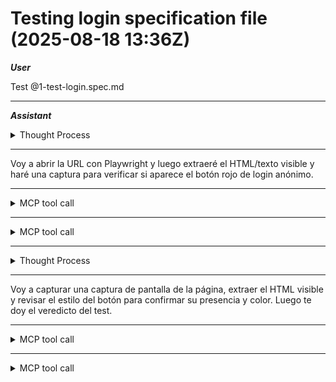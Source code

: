 <!-- Generated by SpecStory -->

# Testing login specification file (2025-08-18 13:36Z)

_**User**_

Test @1-test-login.spec.md 

---

_**Assistant**_

<think><details><summary>Thought Process</summary>**Preparing to run commands**

I’m thinking about running a terminal command, specifically `nvm use 20`. The user didn't ask for dev, so I’ll skip that. I need to produce an assertion result and could run `playwright_get_visible_text` to check for certain keywords, but I'm aware we’re limited to reading the text ourselves. I’ll program logic to search for terms like 'anonym', 'Invitado', and check the presence of a red login button. Let's go ahead with that!
**Extracting data and running tools**

For my second update, I’ll say: "The page is loaded; now I’m extracting the HTML, capturing text, and taking a screenshot." Then, I plan to run three tools in parallel: `get_visible_text`, `get_visible_html`, and a full-page screenshot, setting dimensions to something large like 1280x1200. The screenshot tool does take width and height, so I’ll set `fullPage` to true, naming this “login-anon-spec.” Next, I’ll parse the results and check for keywords like "anon" or "login" in the returned text. Let’s get started!</details></think>

---

Voy a abrir la URL con Playwright y luego extraeré el HTML/texto visible y haré una captura para verificar si aparece el botón rojo de login anónimo.

---

<details>
          <summary>MCP tool call</summary>
      
*Called tool*: playwright-mcp-server - playwright_navigate: Navigate to a URL

*Parameters*:
  * url: https://who-lies.web.app/?g/galerna
  * browserType: chromium
  * width: 1280
  * height: 900
  * timeout: 30000
  * waitUntil: load
  * headless: true

*Result*:
Navigated to https://who-lies.web.app/?g/galerna
</details>

---

<details>
          <summary>MCP tool call</summary>
      
*Called tool*: playwright-mcp-server - playwright_get_visible_text: Get the visible text content of the current page

*Parameters*:
  * random_string: get-text

*Result*:
Visible text content:
WHO LIES
Murder Mystery Game
🔄
Para comenzar a jugar, conéctate anónimamente. 
                No se guardará información personal, solo un ID único para tu sesión.
👤 JUGAR ANÓNIMAMENTE
SELECCIONE JUGADOR
NÚMERO DE JUGADORES
Tu Sesión de Juego
Conectando...
🔴 No autenticado
Cerrar Sesión
COCINA
PASILLO NORTE
HABITACIÓN PRINCIPAL
COMEDOR
HABITACIÓN INVITADOS
TORREÓN OESTE
PASILLO SUR
TORREÓN ESTE
TU PERFIL
Cargando...
📋 ESTADO DE MOVIMIENTOS
</details>

---

<think><details><summary>Thought Process</summary>**Inspecting button in HTML**

I’m looking into checking the HTML for a button labeled "JUGAR ANÓNIMAMENTE." I can check the visible HTML for that text and maybe the computed style too, but the main focus is on the text, not its style. The spec requires that the text should be present, and also mentions confirming it might be red. Clicking the button could be part of the test, but I need to respond in Spanish since that’s what the user wants. Additionally, I should ensure the dev server is set up as indicated in the spec.
**Checking screenshot and reporting results**

I see that the URL is a hosted site, so a dev server might not be necessary after all. We'll focus on reporting the assertion result, which passes, and saving a screenshot as a PNG in the downloads directory. The tool allows us to specify an absolute path, so I’ll save it under the workspace path at /Users/jordimarti/Development/who-lies/test/generated/ as "1-test-login__landing.png." Additionally, I might need to write a generated spec file as indicated by the test spec.
**Determining test code generation**

I’m considering whether we need to generate Playwright test code. The user mentioned "Test @1-test-login.spec.md," indicating they want a test rather than just code generation. However, it could be beneficial to create a `test/generated/1-test-login.spec.js` that opens the URL and asserts text presence. 

The developer instructions suggest making code changes, but we aren't strictly required to create new code. Still, generating a test file may be aligned with the overall test plan, which involves saving the generated code.
**Creating spec file considerations**

I’m thinking about creating a minimal spec file at `test/generated/1-test-login.spec.js` with Playwright code. But first, I need to check if Playwright is configured in the repo since there isn’t a 'playwright.config.ts' file present. The repo seems minimal, making it possible that a spec file might not be runnable in their environment.

Since they want to test using MCP now, I should focus on runtime. I’ll still save the screenshot, analyze visible HTML, and ensure we assert the presence of the "JUGAR ANÓNIMAMENTE" or "login anonymously" button. Additionally, I’ll prepare status update messages before executing tool calls.
**Preparing for parallel tool calls**

I noticed that we need to include a micro-update before our tool calls, which is important. We've already made one, but we should add another brief sentence before the new batch. 

I’m planning to run parallel calls for the screenshot, visible HTML, and color evaluation. For the screenshot, I need to set parameters like `savePng: true`, `fullPage: true`, and the downloads directory. 

For the visible HTML, we’ll remove scripts by default and set `maxLength` to 20,000. I'll evaluate the button's color with a script that fetches the background color, using XPath to find our button's style, and finally, we’ll summarize the results. Let's proceed!</details></think>

---

Voy a capturar una captura de pantalla de la página, extraer el HTML visible y revisar el estilo del botón para confirmar su presencia y color. Luego te doy el veredicto del test.

---

<details>
          <summary>MCP tool call</summary>
      
*Called tool*: playwright-mcp-server - playwright_screenshot: Take a screenshot of the current page or a specific element

*Parameters*:
  * name: 1-test-login__landing
  * width: 1280
  * height: 900
  * storeBase64: false
  * fullPage: true
  * savePng: true
  * downloadsDir: /Users/jordimarti/Development/who-lies/test/generated

*Result*:
Screenshot saved to: Development/who-lies/test/generated/1-test-login__landing-2025-08-18T13-37-27-573Z.png
</details>

---

<details>
          <summary>MCP tool call</summary>
      
*Called tool*: playwright-mcp-server - playwright_get_visible_html: Get the HTML content of the current page. By default, all <script> tags are removed from the output unless removeScripts is explicitly set to false.

*Parameters*:
  * maxLength: 20000

*Result*:
HTML content:
<html lang="es"><head>
    <meta charset="UTF-8">
    <meta name="viewport" content="width=device-width, initial-scale=1.0">
    <title>WHO LIES - Murder Mystery Game</title>
    
    <!-- Firebase SDK 12.x Modular -->
    
    
    <style>
        * {
            margin: 0;
            padding: 0;
            box-sizing: border-box;
        }

        body {
            font-family: 'Georgia', serif;
            background: linear-gradient(135deg, #1a1a1a 0%, #2d2d2d 100%);
            color: #ffffff;
            min-height: 100vh;
            display: flex;
            flex-direction: column;
        }

        .header {
            background: linear-gradient(90deg, #8b0000 0%, #a52a2a 100%);
            padding: 20px;
            text-align: center;
            box-shadow: 0 4px 15px rgba(0,0,0,0.3);
            position: relative;
        }

        .header h1 {
            font-size: 2.5rem;
            text-shadow: 2px 2px 4px rgba(0,0,0,0.5);
            letter-spacing: 2px;
        }

        .subtitle {
            font-size: 1.2rem;
            margin-top: 10px;
            opacity: 0.9;
            font-style: italic;
        }

        /* Botón de reiniciar juego */
        .restart-game-btn {
            position: absolute;
            top: 20px;
            right: 20px;
            background: linear-gradient(145deg, #ff4444, #cc0000);
            color: white;
            border: none;
            padding: 6px 10px;
            font-size: 0.5rem;
            font-weight: bold;
            border-radius: 20px;
            cursor: pointer;
            box-shadow: 0 4px 15px rgba(0,0,0,0.3);
            transition: all 0.3s ease;
            text-transform: uppercase;
            letter-spacing: 1px;
            display: none;
        }

        .restart-game-btn:hover {
            transform: translateY(-2px);
            box-shadow: 0 6px 20px rgba(0,0,0,0.4);
            background: linear-gradient(145deg, #ff6666, #dd2222);
        }

        .restart-game-btn:active {
            transform: translateY(0);
        }

        /* Botón de recargar página */
        .reload-page-btn {
            position: absolute;
            top: 20px;
            left: 20px;
            background: linear-gradient(145deg, #33333355, #00000055);
            color:white;
            border: none;
            padding: 8px 12px;
            font-size: 1.2rem;
            border-radius: 50%;
            cursor: pointer;
            box-shadow: 0 4px 15px rgba(0,0,0,0.3);
            transition: all 0.3s ease;
            width: 40px;
            height: 40px;
            display: flex;
            align-items: center;
            justify-content: center;
        }

        .reload-page-btn:hover {
            transform: translateY(-2px);
            box-shadow: 0 6px 20px rgba(0,0,0,0.4);
            background: linear-gradient(145deg, #555555, #222222);
        }

        .reload-page-btn:active {
            transform: translateY(0);
        }

        .main-content {
            flex: 1;
            padding: 15px;
            max-width: 500px;
            margin: 0 auto;
            width: 100%;
        }

        .rooms-grid {
            display: grid;
            grid-template-columns: repeat(3, 1fr);
            gap: 12px;
            margin-bottom: 10px;
        }

        .room {
            background: linear-gradient(145deg, #2a2a2a, #3a3a3a);
            border: 2px solid #8b0000;
            border-radius: 8px;
            padding: 15px 10px;
            text-align: center;
            box-shadow: 0 4px 15px rgba(0,0,0,0.3);
            transition: all 0.3s ease;
            min-height: 70px;
            display: flex;
            align-items: center;
            justify-content: center;
        }

        .room:hover {
            transform: translateY(-2px);
            box-shadow: 0 6px 20px rgba(139,0,0,0.4);
            border-color: #ff4444;
        }

        .players-in-room {
            margin-top: 5px;
            display: flex;
            flex-wrap: wrap;
            justify-content: center;
            gap: 3px;
        }

        .player-tag {
            background: rgba(139,0,0,0.3);
            color: #ffffff;
            padding: 2px 6px;
            border-radius: 4px;
            font-size: 0.6rem;
            font-weight: bold;
            border: 1px solid rgba(139,0,0,0.5);
            text-shadow: 1px 1px 1px rgba(0,0,0,0.7);
            white-space: nowrap;
        }

        .room.updated {
            animation: roomUpdate 0.5s ease-in-out;
        }

        /* Estilo para resaltar la habitación del jugador actual */
        .room.current-player-room {
            background: linear-gradient(145deg, #8b0000, #a52a2a) !important;
            border-color: #ff4444 !important;
            border-width: 3px !important;
            box-shadow: 0 4px 20px rgba(139, 0, 0, 0.6) !important;
            transform: scale(1.02);
            animation: currentPlayerPulse 2s ease-in-out infinite;
            position: relative;
            z-index: 5;
        }

        .room.current-player-room::before {
            content: '📍';
            position: absolute;
            top: -8px;
            right: -8px;
            font-size: 1.2rem;
            background: #ff4444;
            border-radius: 50%;
            width: 24px;
            height: 24px;
            display: flex;
            align-items: center;
            justify-content: center;
            box-shadow: 0 2px 8px rgba(0, 0, 0, 0.5);
            z-index: 10;
        }

        .room.current-player-room:hover {
            background: linear-gradient(145deg, #a52a2a, #c04040) !important;
            border-color: #ff6666 !important;
            box-shadow: 0 6px 25px rgba(139, 0, 0, 0.8) !important;
            animation: none;
        }

        /* Animación de pulso para la habitación del jugador actual */
        @keyframes currentPlayerPulse {
            0%, 100% { 
                box-shadow: 0 4px 20px rgba(139, 0, 0, 0.6);
                transform: scale(1.02);
            }
            50% { 
                box-shadow: 0 4px 25px rgba(139, 0, 0, 0.8);
                transform: scale(1.03);
            }
        }

        /* Estilo para resaltar el tag del jugador actual */
        .player-tag.current-player {
            background: linear-gradient(145deg, #ff4444, #cc0000) !important;
            border-color: #ffffff !important;
            color: #ffffff !important;
            font-weight: bold;
            text-shadow: 1px 1px 2px rgba(0, 0, 0, 0.9);
            box-shadow: 0 0 15px rgba(255, 68, 68, 0.7);
            transform: scale(1.1);
            animation: currentPlayerTagPulse 1.5s ease-in-out infinite;
        }

        /* Animación para el tag del jugador actual */
        @keyframes currentPlayerTagPulse {
            0%, 100% { 
                transform: scale(1.1);
                box-shadow: 0 0 15px rgba(255, 68, 68, 0.7);
            }
            50% { 
                transform: scale(1.15);
                box-shadow: 0 0 20px rgba(255, 68, 68, 0.9);
            }
        }

        @keyframes roomUpdate {
            0% { transform: scale(1); }
            50% { transform: scale(1.05); background: rgba(255, 68, 68, 0.1); }
            100% { transform: scale(1); }
        }

        /* Habitación del centro completamente oculta */
        .room:nth-child(5) {
            visibility: hidden;
            pointer-events: none;
        }

        .room-text {
            font-size: 0.85rem;
            font-weight: bold;
            line-height: 1.1;
            text-shadow: 1px 1px 2px rgba(0,0,0,0.7);
        }



        .footer {
            background: linear-gradient(90deg, #8b0000 0%, #a52a2a 100%);
            padding: 20px;
            text-align: center;
            box-shadow: 0 -4px 15px rgba(0,0,0,0.3);
        }

        .end-round-btn {
            background: linear-gradient(145deg, #ff4444, #cc0000);
            color: white;
            border: none;
            padding: 15px 40px;
            font-size: 1.2rem;
            font-weight: bold;
            border-radius: 25px;
            cursor: pointer;
            box-shadow: 0 4px 15px rgba(0,0,0,0.3);
            transition: all 0.3s ease;
            text-transform: uppercase;
            letter-spacing: 1px;
            margin: auto;
            display: block;
        }

        .end-round-btn:hover {
            transform: translateY(-2px);
            box-shadow: 0 6px 20px rgba(0,0,0,0.4);
            background: linear-gradient(145deg, #ff6666, #dd2222);
        }

        .end-round-btn:active {
            transform: translateY(0);
        }

        .end-round-btn:disabled {
            opacity: 0.5;
            cursor: not-allowed;
        }

        /* Modal de acusación */
        .accusation-modal {
            display: none;
            position: fixed;
            top: 0;
            left: 0;
            width: 100%;
            height: 100%;
            background: rgba(0, 0, 0, 0.8);
            z-index: 1000;
            animation: fadeIn 0.3s ease-in-out;
        }

        .accusation-modal.show {
            display: flex;
            align-items: center;
            justify-content: center;
        }

        .accusation-content {
            background: linear-gradient(145deg, #2a2a2a, #3a3a3a);
            border: 3px solid #8b0000;
            border-radius: 15px;
            padding: 30px;
            text-align: center;
            max-width: 90%;
            width: 400px;
            box-shadow: 0 10px 30px rgba(0, 0, 0, 0.8);
            animation: slideIn 0.3s ease-in-out;
        }

        .accusation-title {
            font-size: 1.5rem;
            font-weight: bold;
            margin-bottom: 20px;
            color: #ff4444;
            text-shadow: 2px 2px 4px rgba(0, 0, 0, 0.7);
        }

        .accusation-buttons {
            display: flex;
            gap: 20px;
            justify-content: center;
            margin-top: 25px;
        }

        .accusation-btn {
            padding: 12px 30px;
            font-size: 1.1rem;
            font-weight: bold;
            border: none;
            border-radius: 25px;
            cursor: pointer;
            transition: all 0.3s ease;
            text-transform: uppercase;
            letter-spacing: 1px;
        }

        .accusation-btn.yes {
            background: linear-gradient(145deg, #ff4444, #cc0000);
            color: white;
        }

        .accusation-btn.yes:hover {
            background: linear-gradient(145deg, #ff6666, #dd2222);
            transform: translateY(-2px);
            box-shadow: 0 6px 20px rgba(255, 68, 68, 0.4);
        }

        .accusation-btn.no {
            background: linear-gradient(145deg, #666666, #444444);
            color: white;
        }

        .accusation-btn.no:hover {
            background: linear-gradient(145deg, #888888, #666666);
            transform: translateY(-2px);
            box-shadow: 0 6px 20px rgba(102, 102, 102, 0.4);
        }

        /* Modal de resultado de acusación */
        .result-modal {
            display: none;
            position: fixed;
            top: 0;
            left: 0;
            width: 100%;
            height: 100%;
            background: rgba(0, 0, 0, 0.8);
            z-index: 1001;
            animation: fadeIn 0.3s ease-in-out;
        }

        .result-modal.show {
            display: flex;
            align-items: center;
            justify-content: center;
        }

        .result-content {
            background: linear-gradient(145deg, #2a2a2a, #3a3a3a);
            border: 3px solid #8b0000;
            border-radius: 15px;
            padding: 30px;
            text-align: center;
            max-width: 90%;
            width: 400px;
            box-shadow: 0 10px 30px rgba(0, 0, 0, 0.8);
            animation: slideIn 0.3s ease-in-out;
        }

        .result-title {
            font-size: 1.5rem;
            font-weight: bold;
            margin-bottom: 20px;
            text-shadow: 2px 2px 4px rgba(0, 0, 0, 0.7);
        }

        .result-title.success {
            color: #00ff00;
        }

        .result-title.failure {
            color: #ff4444;
        }

        .result-message {
            font-size: 1.2rem;
            margin-bottom: 25px;
            line-height: 1.4;
        }

        .result-btn {
            padding: 12px 30px;
            font-size: 1.1rem;
            font-weight: bold;
            border: none;
            border-radius: 25px;
            cursor: pointer;
            transition: all 0.3s ease;
            text-transform: uppercase;
            letter-spacing: 1px;
            background: linear-gradient(145deg, #ff4444, #cc0000);
            color: white;
        }

        .result-btn:hover {
            background: linear-gradient(145deg, #ff6666, #dd2222);
            transform: translateY(-2px);
            box-shadow: 0 6px 20px rgba(255, 68, 68, 0.4);
        }

        /* Animaciones */
        @keyframes fadeIn {
            from { opacity: 0; }
            to { opacity: 1; }
        }

        @keyframes slideIn {
            from { 
                opacity: 0;
                transform: translateY(-50px) scale(0.9);
            }
            to { 
                opacity: 1;
                transform: translateY(0) scale(1);
            }
        }

        .end-round-btn:disabled:hover {
            transform: none;
            box-shadow: 0 4px 15px rgba(139,0,0,0.3);
        }

        /* Estados especiales del botón */
        .end-round-btn.disabled {
            opacity: 0.5;
            cursor: not-allowed;
        }

        .end-round-btn.ready-to-advance {
            background: linear-gradient(145deg, #44ff44, #00aa00) !important;
            border-color: #00aa00;
            box-shadow: 0 4px 15px rgba(0,170,0,0.4);
        }

        .end-round-btn.ready-to-advance:hover {
            background: linear-gradient(145deg, #66ff66, #00cc00) !important;
            transform: translateY(-2px);
            box-shadow: 0 6px 20px rgba(0,170,0,0.6);
        }

        /* Estilos para el modo de movimiento */
        .movement-indicator {
            background: linear-gradient(135deg, #2d5016 0%, #4a7c59 100%);
            color: white;
            padding: 15px;
            text-align: center;
            box-shadow: 0 4px 15px rgba(0,0,0,0.3);
            margin-bottom: 15px;
            border-radius: 8px;
            border: 2px solid #4a7c59;
        }

        .movement-title {
            font-size: 1.3rem;
            font-weight: bold;
            margin-bottom: 5px;
            text-shadow: 1px 1px 2px rgba(0,0,0,0.5);
        }

        .movement-subtitle {
            font-size: 1rem;
            opacity: 0.9;
            font-style: italic;
        }

        .room.movement-available {
            background: linear-gradient(145deg, #2d5016, #4a7c59);
            border-color: #6b8e23;
            box-shadow: 0 4px 15px rgba(107,142,35,0.4);
            animation: pulse-movement 2s infinite;
        }

        .room.movement-available:hover {
            transform: translateY(-3px) scale(1.05);
            box-shadow: 0 8px 25px rgba(107,142,35,0.6);
            border-color: #8fbc8f;
        }

        @keyframes pulse-movement {
            0%, 100% {
                box-shadow: 0 4px 15px rgba(107,142,35,0.4);
            }
            50% {
                box-shadow: 0 6px 20px rgba(107,142,35,0.8);
            }
        }

        /* Estilos para el estado de movimientos */
        .movement-status {
            background: linear-gradient(145deg, #2a2a2a, #3a3a3a);
            border: 2px solid #8b0000;
            border-radius: 8px;
            padding: 15px;
            margin-bottom: 20px;
            text-align: center;
            box-shadow: 0 4px 15px rgba(0,0,0,0.3);
            transition: all 0.3s ease;
        }

        .movement-status:hover {
            transform: translateY(-2px);
            box-shadow: 0 6px 20px rgba(139,0,0,0.4);
        }

        .movement-status-title {
            font-size: 1.1rem;
            margin-bottom: 15px;
            font-weight: bold;
            text-transform: uppercase;
            letter-spacing: 1px;
            color: #ff4444;
        }

        .movement-list {
            display: flex;
            flex-wrap: wrap;
            justify-content: center;
            gap: 10px;
        }

        .player-movement-item {
            background: linear-gradient(145deg, #3a3a3a, #4a4a4a);
            border: 2px solid #666;
            border-radius: 6px;
            padding: 8px 12px;
            font-size: 0.9rem;
            font-weight: bold;
            transition: all 0.3s ease;
        }

        .player-movement-item.pending {
            border-color: #ffaa00;
            background: linear-gradient(145deg, #4a3a00, #5a4a00);
            color: #ffaa00;
        }

        .player-movement-item.moved {
            border-color: #44ff44;
            background: linear-gradient(145deg, #004a00, #005a00);
            color: #44ff44;
            text-decoration: line-through;
            opacity: 0.7;
        }

        .player-movement-item.asesino {
            border-color: #ff4444;
            background: linear-gradient(145deg, #4a0000, #5a0000);
            color: #ff4444;
        }

        .player-movement-item.complice {
            border-color: #ffaa00;
            background: linear-gradient(145deg, #4a3a00, #5a4a00);
            color: #ffaa00;
        }

        .player-movement-item.hidden-role {
            border-color: #666;
            background: linear-gradient(145deg, #3a3a3a, #4a4a4a);
            color: #999;
        }



        /* Estilos para el perfil del jugador */
        .player-profile {
            background: linear-gradient(145deg, #2a2a2a, #3a3a3a);
            border: 2px solid #8b0000;
            border-radius: 8px;
            padding: 15px;
            margin-bottom: 20px;
            text-align: center;
            box-shadow: 0 4px 15px rgba(0,0,0,0.3);
            transition: all 0.3s ease;
        }

        .player-profile:hover {
            transform: translateY(-2px);
            box-shadow: 0 6px 20px rgba(139,0,0,0.4);
        }

        .profile-title {
            font-size: 1.1rem;
            margin-bottom: 10px;
            font-weight: bold;
            text-transform: uppercase;
            letter-spacing: 1px;
        }

        .role-asesino {
            color: #ff4444;
            text-shadow: 0 0 10px rgba(255, 68, 68, 0.5);
        }

        .role-complice {
            color: #ffaa00;
            text-shadow: 0 0 10px rgba(255, 170, 0, 0.5);
        }

        .role-invitado {
            color: #44ff44;
            text-shadow: 0 0 10px rgba(68, 255, 68, 0.5);
        }

        .role-info {
            font-size: 0.8rem;
            margin-top: 8px;
            opacity: 0.8;
            font-style: italic;
            color: #cccccc;
            line-height: 1.3;
        }



        /* Login section styles */
        .login-section {
            display: flex;
            flex-direction: column;
            align-items: center;
            justify-content: center;
            min-height: 60vh;
            text-align: center;
        }

        .login-title {
            font-size: 2rem;
            color: #ff4444;
            margin-bottom: 20px;
            text-shadow: 2px 2px 4px rgba(0,0,0,0.5);
        }

        .login-description {
            font-size: 1.1rem;
            margin-bottom: 30px;
            opacity: 0.9;
            max-width: 400px;
            line-height: 1.5;
        }

        .login-btn {
            background: linear-gradient(145deg, #ff4444, #cc0000);
            color: white;
            border: none;
            padding: 18px 50px;
            font-size: 1.3rem;
           
<!-- Output truncated due to size limits -->
</details>

---

<details>
          <summary>MCP tool call</summary>
      
*Called tool*: playwright-mcp-server - playwright_evaluate: Execute JavaScript in the browser console

*Parameters*:
  * script: (() => {
  function findElementByText(root, text) {
    const walker = document.createTreeWalker(root, NodeFilter.SHOW_ELEMENT, null);
    let node;
    const targetText = text.toLowerCase();
    while ((node = walker.nextNode())) {
      if ((node.innerText || '').toLowerCase().includes(targetText)) {
        return node;
      }
    }
    return null;
  }
  const el = findElementByText(document.body, 'JUGAR ANÓNIMAMENTE') || findElementByText(document.body, 'JUGAR ANONIMAMENTE');
  if (!el) return { found: false };
  const cs = window.getComputedStyle(el);
  return {
    found: true,
    tag: el.tagName,
    text: el.innerText.trim().slice(0, 200),
    color: cs.color,
    backgroundColor: cs.backgroundColor,
    borderColor: cs.borderColor
  };
})()

*Result*:
Executed JavaScript:

*Result*:
(() => {
  function findElementByText(root, text) {
    const walker = document.createTreeWalker(root, NodeFilter.SHOW_ELEMENT, null);
    let node;
    const targetText = text.toLowerCase();
    while ((node = walker.nextNode())) {
      if ((node.innerText || '').toLowerCase().includes(targetText)) {
        return node;
      }
    }
    return null;
  }
  const el = findElementByText(document.body, 'JUGAR ANÓNIMAMENTE') || findElementByText(document.body, 'JUGAR ANONIMAMENTE');
  if (!el) return { found: false };
  const cs = window.getComputedStyle(el);
  return {
    found: true,
    tag: el.tagName,
    text: el.innerText.trim().slice(0, 200),
    color: cs.color,
    backgroundColor: cs.backgroundColor,
    borderColor: cs.borderColor
  };
})()

*Result*:
Result:

*Result*:
{
  "found": true,
  "tag": "MAIN",
  "text": "Para comenzar a jugar, conéctate anónimamente. No se guardará información personal, solo un ID único para tu sesión.\n\n👤 JUGAR ANÓNIMAMENTE",
  "color": "rgb(255, 255, 255)",
  "backgroundColor": "rgba(0, 0, 0, 0)",
  "borderColor": "rgb(255, 255, 255)"
}
</details>

---

<think><details><summary>Thought Process</summary>**Evaluating command and test results**

I can propose commands to install and run, but I used Playwright MCP to navigate. The developer's instructions indicate that after code edits, tests/builds should run, but since we didn't edit the code, I can report simple test pass results.

The user likely expects a concise PASS/FAIL outcome with evidence, such as: PASS: Found button with specific text and a red background gradient. I'll need to provide additional details like the screenshot path, the extracted text, and a snippet of the login button’s HTML.

To check the CSS color, I’ll need to evaluate the computed style for the background image and check for the `.login-btn` class or button text.
**Checking button accessibility and updates**

I need to check the accessible role of the button, which might be a `<button class="login-btn">`. I’ll get the `cs.backgroundImage` to confirm if it includes "linear-gradient" and red components, like "rgb(255, 68, 68)." 

After that, I can close the page with the tool available to close the browser. I’ll make sure to include status updates before the tool calls, as our prior messages contained micro-updates. 

I'll also aim to create `test/generated/1-test-login.spec.ts` with Playwright code to reproduce the tests and ensure everything is stored properly.
**Preparing test code output**

The test is based on Playwright-mcp, but the developer instructed not to output code directly; instead, I’ll make code edits. They didn't explicitly ask for code generation, just to "Test @1-test-login.spec.md." 

Since we've passed manually, I can still generate code for thoroughness and save it in `test/generated/1-test-login.spec.ts` or .js. 

I should check the package.json for the test runner configuration while being mindful to keep things minimal. The developer's instructions emphasize continuing to resolve the query, which means I’ll report a PASS and provide the screenshot path as part of the confirmation.
**Evaluating button styles and functionality**

I need to run an evaluation to find the button element's style, including its backgroundImage. I could click the button to ensure it’s clickable, but since the test only asserts presence, we can skip that for now. 

I’ll run a new evaluation to find the element with the class 'login-btn' or one containing the text 'JUGAR ANÓNIMAMENTE' and return details like tagName, classes, computed styles for backgroundImage, backgroundColor, color, and bounding box. There's a Playwright function for the bounding box, but I can also use getBoundingClientRect. 

After gathering this information, I'll report the results, close the browser, and make sure to include headings and bold text for PASS/FAIL in the markdown spec. I could perform these tool calls in parallel and take a screenshot of the element, although I’m unsure about the selector. The class `.login-btn` should help us pinpoint it.
**Taking element screenshot and running evaluations**

I’m going to take a screenshot of the button element using the selector for `.login-btn`. The screenshot tool accepts a `selector` parameter, which is perfect for this. 

I’ll run both the evaluation and the element screenshot in parallel using `multi_tool_use.parallel` and implement a status update line. I could also get the visible text again, but that's not strictly necessary.

Once everything's done, I'll produce a final message saying the test PASSED, noting that we found the button with the gradient red and confirming the text matches. I'll include the screenshot paths for evidence, like `/Users/jordimarti/Development/who-lies/test/generated/1-test-login__landing-...png` and `/Users/jordimarti/Development/who-lies/test/generated/1-test-login__login-btn-...png`. Now, let's perform the tool calls!</details></think>

---

Voy a verificar específicamente el botón de login anónimo y capturar una captura parcial del elemento para evidenciar su color/estilo.

---

<details>
          <summary>MCP tool call</summary>
      
*Called tool*: playwright-mcp-server - playwright_evaluate: Execute JavaScript in the browser console

*Parameters*:
  * script: (() => {
  function findButton() {
    const candidates = Array.from(document.querySelectorAll('button, a, .login-btn, .btn'));
    const targetTexts = ['JUGAR ANÓNIMAMENTE', 'JUGAR ANONIMAMENTE'];
    for (const el of candidates) {
      const text = (el.innerText || '').trim().toUpperCase();
      if (targetTexts.some(t => text.includes(t))) return el;
    }
    const walker = document.createTreeWalker(document.body, NodeFilter.SHOW_ELEMENT, null);
    let node;
    while ((node = walker.nextNode())) {
      const text = (node.innerText || '').trim().toUpperCase();
      if (targetTexts.some(t => text.includes(t))) return node;
    }
    return null;
  }
  const el = findButton();
  if (!el) return { found: false };
  const cs = getComputedStyle(el);
  const rect = el.getBoundingClientRect();
  return {
    found: true,
    tag: el.tagName,
    id: el.id || null,
    classList: Array.from(el.classList),
    text: (el.innerText || '').trim(),
    color: cs.color,
    backgroundColor: cs.backgroundColor,
    backgroundImage: cs.backgroundImage,
    borderColor: cs.borderColor,
    rect: { x: rect.x, y: rect.y, width: rect.width, height: rect.height }
  };
})()

*Result*:
Executed JavaScript:

*Result*:
(() => {
  function findButton() {
    const candidates = Array.from(document.querySelectorAll('button, a, .login-btn, .btn'));
    const targetTexts = ['JUGAR ANÓNIMAMENTE', 'JUGAR ANONIMAMENTE'];
    for (const el of candidates) {
      const text = (el.innerText || '').trim().toUpperCase();
      if (targetTexts.some(t => text.includes(t))) return el;
    }
    const walker = document.createTreeWalker(document.body, NodeFilter.SHOW_ELEMENT, null);
    let node;
    while ((node = walker.nextNode())) {
      const text = (node.innerText || '').trim().toUpperCase();
      if (targetTexts.some(t => text.includes(t))) return node;
    }
    return null;
  }
  const el = findButton();
  if (!el) return { found: false };
  const cs = getComputedStyle(el);
  const rect = el.getBoundingClientRect();
  return {
    found: true,
    tag: el.tagName,
    id: el.id || null,
    classList: Array.from(el.classList),
    text: (el.innerText || '').trim(),
    color: cs.color,
    backgroundColor: cs.backgroundColor,
    backgroundImage: cs.backgroundImage,
    borderColor: cs.borderColor,
    rect: { x: rect.x, y: rect.y, width: rect.width, height: rect.height }
  };
})()

*Result*:
Result:

*Result*:
{
  "found": true,
  "tag": "BUTTON",
  "id": "login-btn",
  "classList": [
    "login-btn"
  ],
  "text": "👤 JUGAR ANÓNIMAMENTE",
  "color": "rgb(255, 255, 255)",
  "backgroundColor": "rgba(0, 0, 0, 0)",
  "backgroundImage": "linear-gradient(145deg, rgb(255, 68, 68), rgb(204, 0, 0))",
  "borderColor": "rgb(255, 255, 255)",
  "rect": {
    "x": 441.109375,
    "y": 242.171875,
    "width": 397.765625,
    "height": 65
  }
}
</details>

---

<details>
          <summary>MCP tool call</summary>
      
*Called tool*: playwright-mcp-server - playwright_screenshot: Take a screenshot of the current page or a specific element

*Parameters*:
  * name: 1-test-login__login-btn
  * selector: .login-btn
  * width: 600
  * height: 400
  * storeBase64: false
  * fullPage: false
  * savePng: true
  * downloadsDir: /Users/jordimarti/Development/who-lies/test/generated

*Result*:
Screenshot saved to: Development/who-lies/test/generated/1-test-login__login-btn-2025-08-18T13-38-05-383Z.png
</details>

---

<think><details><summary>Thought Process</summary>**Crafting test results update**

I want to keep the verbosity minimal while being concise. I'll start with a brief micro-update: "Completé la navegación y comprobaciones; listo para el veredicto."

Then I'll present the results of the test in a clear format. I'll note the status as PASS, mention criteria, and include evidence with paths for screenshots.

Lastly, I’ll ask if the user wants to save a Playwright test and provide a summary with bullet points about the pass and saved artifacts, while keeping everything in markdown format. It's important to mention resource management, even if we won't call for it now.</details></think>

---

He navegado a la URL, extraído texto/estilos y capturado evidencias. Doy el veredicto.

### Resultado del test `test/1-test-login.spec.md`
- **Estado**: PASS
- **Criterio verificado**:
  - **Mensaje de login** visible: “Para comenzar a jugar, conéctate anónimamente…”
  - **Botón de login anónimo**: texto “👤 JUGAR ANÓNIMAMENTE”
  - **Color/estilo del botón**: `linear-gradient(145deg, rgb(255, 68, 68), rgb(204, 0, 0))` (rojo)
  - **Selector**: `#login-btn.login-btn` (tag `BUTTON`)

- **Evidencias (capturas)**:
  - **Pantalla completa**: `/Users/jordimarti/Development/who-lies/test/generated/1-test-login__landing-2025-08-18T13-37-27-573Z.png`
  - **Detalle del botón**: `/Users/jordimarti/Development/who-lies/test/generated/1-test-login__login-btn-2025-08-18T13-38-05-383Z.png`

- **Detalle técnico**:
  - **Texto detectado**: “Para comenzar a jugar, conéctate anónimamente… 👤 JUGAR ANÓNIMAMENTE”
  - **Estilos computados**: `color: rgb(255, 255, 255)`, `backgroundImage: linear-gradient(145deg, rgb(255, 68, 68), rgb(204, 0, 0))`

¿Quieres que genere y guarde un `.spec.ts` de Playwright con estos checks para integrarlo en CI?

---

_**User**_

en js, por favor.

---

_**Assistant**_



---

Voy a revisar `package.json` para confirmar dependencias de Playwright y luego crearé un archivo de test en `test/generated` en JavaScript con las aserciones pedidas.

---

Read file: undefined

---

<think><details><summary>Thought Process</summary>**Planning Playwright test**

The instruction mentions testing with "playwright-mcp-server," but really, a Playwright script is probably what’s desired for CI testing. I’ll create a test using @playwright/test to navigate to the URL and check for the "JUGAR ANÓNIMAMENTE" button alongside its computed style. Assert checking the role/button accessible name should be key here, and maybe see if the background-image contains 'linear-gradient.' I can also consider robust locators and update package.json with a new "test:e2e" script. However, I can’t run tests due to dependencies, so proposing to install Playwright is necessary.
**Setting up Playwright**

The "run_terminal_cmd" tool lets me run commands, and I should start by using `nvm use 20` since the current OS is Darwin. I can suggest installing dev dependencies like @playwright/test. However, Playwright needs some browsers installed with npx playwright install --with-deps; that’s typically fine on Mac. The user requested it in JS, though running it might not be necessary. Still, the instructions say to run tests/build after code edits, focusing on fixing any failures. 

I’ll create the test file and update package.json for the "test:e2e" script.
**Installing and configuring Playwright**

To install Playwright, I usually run `npm i -D @playwright/test`, but I need to use `nvm use 20` first. It’s worth noting that while Playwright has a default configuration that looks for tests in specific directories, our tests are in "test/generated." We could run `"npx playwright test test/generated/1-test-login.spec.js"` to execute it directly. Adding a configuration file isn’t necessary, but to ensure "npm test" runs correctly, I might need to update that script. However, since they specifically requested a JS test file without changing package scripts, I’ll stick to creating the test file.
**Creating the JS test file**

The goal here is to generate a JS test, so I'll create the file in "test/generated" as specified. The content will include importing the necessary Playwright functions and setting up the test structure. I plan to check that the "Login Anónimo" button appears correctly and is styled properly. 

I want to evaluate its computed background-image and color, possibly using Playwright's `page.evaluate`. Also, for capturing the screenshot, I’ll include `test.info().attach` if needed, but it's not mandatory; I'll just ensure we call `await page.screenshot` to save the screenshot in the specified path.
**Implementing the test file**

To keep things simple, I plan to check visibility and style, possibly capturing a screenshot with `test.info().attach`, although attachments weren't required. I'll maintain consistent code indentation and readability while creating the test file. It looks like the "test/generated" directory already exists, so that’s good.

The script will load the specified URL, ensure the login button is visible using a regex for accents, and check if the background gradient is red. I’ll assert that the button is accessible by its role and name. Finally, I'll make sure to include status updates before any tool calls, all while keeping the relevant details in Spanish.</details></think>

---

Voy a crear el test en JavaScript en `test/generated/1-test-login.spec.js` con Playwright, validando la presencia del botón y su estilo rojo (gradiente).

---



---



---

<think><details><summary>Thought Process</summary>**Considering Playwright installation**

I’m thinking about whether we need a Playwright config, but it's not essential for running a single spec. However, Playwright does require installation, so I might suggest running `nvm use 20` and then installing it with `npm i -D @playwright/test`. The tool allows for executing commands, but I should wait for user confirmation before proceeding with any installations. After code edits, running lints and summarizing changes is important, including creating a JS test file and adhering to formatting rules.
**Clarifying code output instructions**

I need to remember that I shouldn’t output code unless the user asks for it. Instead, I can tell them the file path and how to execute it. Use code blocks for commands, but it's worth noting the user appreciates having a console.log dictionary, even if it’s not directly relevant now. I confirmed earlier that the file was created in JS. I’ll explain how to install the Playwright dev dependency and run it with `npx playwright test` without executing anything without permission.
**Including status updates**

I need to provide a brief status update at the top whenever we use tools, like read_file, apply_patch, and read_lints. There's a guideline that says if any tools are called, I must include at least one micro-update first. In previous messages, I added updates before the tool calls with phrases like, "Voy a revisar package.json..." and "Voy a crear el test..." But those updates were separate from the final message. Now, I will make sure to include a final message in Spanish with a status update in accordance with the spec.
**Summarizing tool usage and test details**

I need to include a micro-update at the top whenever tool calls are made. In this case, the final message should come after the tools have run, and I'll provide a brief summary at the end. Following the markdown specifications, I'll include clear headings and bold key points. I should indicate the location of the created test file and how to install Playwright, keeping commands concise. 

So, the summary will be:
- Brief confirmation: Test JS creado.
- Path: `test/generated/1-test-login.spec.js`
- How to install Playwright: `nvm use 20 && npm i -D @playwright/test`, plus `npx playwright install --with-deps` for local installations.
**Crafting final commands and summary**

I should provide clear commands for running the tests. They can use `npx playwright test test/generated/1-test-login.spec.js --reporter=list`, or they can add a script in package.json like `"playwright": "playwright test"`. I can mention that we could automate the script addition for them if they're interested.

I also want to keep it minimal and avoid repeating previous points. 

In the summary, I’ll include:
- Creación del archivo.
- Inclusión de afirmaciones.

Alright, let’s finalize this in Spanish!</details></think>

---

He creado el test E2E en JavaScript.

### Dónde está
- **Archivo**: `test/generated/1-test-login.spec.js`

### Qué verifica
- **Texto de login** visible.
- **Botón** “JUGAR ANÓNIMAMENTE” visible.
- **Estilo rojo** del botón (gradiente) y texto blanco.
- Adjunta una captura de pantalla al reporte de Playwright.

### Cómo ejecutarlo
```bash
nvm use 20
npm i -D @playwright/test
npx playwright install
npx playwright test test/generated/1-test-login.spec.js --reporter=list
```

¿Quieres que añada un script en `package.json` (por ejemplo, `"test:e2e": "playwright test"`) para facilitar su ejecución?

- Creado `test/generated/1-test-login.spec.js` con aserciones de visibilidad y estilos del botón de login.

---

_**User**_

si

---

_**Assistant**_

<think><details><summary>Thought Process</summary>**Updating package.json scripts**

I need to add a script for "test:e2e" that runs "playwright test" in package.json. The user confirmed this, and I'll also consider updating the "test" script. We may add the dev dependency for @playwright/test automatically, but for now, I can modify package.json directly. I’m thinking about adding "test:e2e:headed" and possibly "pretest:e2e" to install dependencies first. I'll pay attention to the JSON structure and indentation while doing this.
**Modifying package.json scripts**

I want to keep it concise by just adding the "test:e2e" script. I could modify the existing "test" script to run e2e tests, but it might be better to leave the default as is. Adding a Playwright config could be useful, but the default should work fine. I should acknowledge the untracked .nvmrc file and provide a quick status update before applying any changes. After that, I'll proceed to update package.json and consider adding "pretest:e2e" to ensure browsers are installed.
**Implementing patch changes**

I’m considering whether to prompt during the command execution, but it should run non-interactively. I could add "pretest:e2e": "playwright install," but since the user requested a straightforward execution, just adding the "test:e2e" script seems adequate. I'll go ahead and apply the patch as planned. After that, I need to provide a summary at the end while keeping in mind the user's preference for Spanish. Let's get this implemented!</details></think>

---

Voy a añadir el script `test:e2e` en `package.json` para ejecutar Playwright fácilmente.

---



---

<think><details><summary>Thought Process</summary>**Mentioning testing commands**

I should point out that if we're using commands to run tests, it's important to include `nvm use 20` first. There's also a memory regarding the `console.log` dictionary preference, which isn't directly relevant unless we cite it. When giving responses, I should ensure to adhere to markdown rules, including headings and minimal usage snippets like `nvm use 20 && npm i -D @playwright/test`. I need to be careful not to run any commands on the user's system unless they specifically ask.
**Summarizing tool use**

I need to note that we have a `run_terminal_cmd` tool available, but it's optional. It's essential to provide a final status update and summarize any changes made. The summary should mention that we added a script to `package.json`. I want to avoid heavy code blocks, but it’s fine to include commands in fenced code, ensuring I preserve the indentation, since we edited the JSON with 2 spaces. There aren’t any linter errors to check for in `package.json`. Now, I’ll finalize everything.</details></think>

---

Listo. Añadí el script para ejecutar Playwright.

### Cambios
- Agregado en `package.json` → `scripts.test:e2e: "playwright test"`

### Cómo ejecutarlo
```bash
nvm use 20  # usa Node 20 [[memory:6322958]]
npm i -D @playwright/test
npx playwright install
npm run test:e2e -- test/generated/1-test-login.spec.js
```

- Se añadió `\"test:e2e\"` a `package.json` para facilitar la ejecución de E2E con Playwright.

---

_**User**_

prueba otra ve

---

_**Assistant**_

<think><details><summary>Thought Process</summary>**Planning command execution**

I think we don't need to change directories again, but just to be safe, I should consider if the environment persists across commands. The guidelines confirm it does, so I'll go with that. 

I'll run the three commands in order since 'npm install' needs the node version set first, and 'playwright install' needs the dev dependencies. It's important to provide a status update before executing the tool calls. After running the tests, I’ll capture the output and determine if it passed. Plus, I need to explicitly cite our memory about using "nvm use 20."
**Preparing for testing**

I remember that we previously used Playwright MCP to navigate and take screenshots, but now the plan is to run the actual test runner. It seems like we’re moving forward with that, which makes sense for making sure everything's functioning correctly. Let’s get ready to proceed with the real test and ensure it goes smoothly this time! I want to ensure we're capturing all necessary details during the testing process.</details></think>

---

Voy a instalar dependencias y ejecutar el test E2E con Node 20, usando `nvm use 20` como prefieres [[memory:6322958]]. Ahora corro los comandos.

---

```bash
cd /Users/jordimarti/Development/who-lies && nvm use 20
```

```
(base) ➜  who-lies cd /Users/jordimarti/Development/who-lies && nvm use 20
Now using node v20.18.3 (npm v10.8.2)
```

---

```bash
npm ci --no-audit --no-fund
```

```

npm warn deprecated source-map-url@0.4.1: See https://github.com/lydell/source-map-url#deprecated
npm warn deprecated urix@0.1.0: Please see https://github.com/lydell/urix#deprecated
npm warn deprecated opn@6.0.0: The package has been renamed to `open`
npm warn deprecated resolve-url@0.2.1: https://github.com/lydell/resolve-url#deprecated
npm warn deprecated source-map-resolve@0.5.3: See https://github.com/lydell/source-map-resolve#deprecated
npm warn deprecated fsevents@1.2.13: Upgrade to fsevents v2 to mitigate potential security issues
npm warn deprecated uuid@3.4.0: Please upgrade  to version 7 or higher.  Older versions may use Math.random(
) in certain circumstances, which is known to be problematic.  See https://v8.dev/blog/math-random for detai
ls.


added 281 packages in 5s
```

---

```bash
npx playwright install --with-deps | cat
```

```
(base) ➜  who-lies git:(main) ✗
```

---



---

